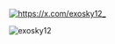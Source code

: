 <p align="left"> <a href="https://twitter.com/https://x.com/exosky12_" target="blank"><img src="https://img.shields.io/twitter/follow/https://x.com/exosky12_?logo=twitter&style=for-the-badge" alt="https://x.com/exosky12_" /></a> </p>

<p><img align="center" src="https://github-readme-stats.vercel.app/api/top-langs?username=exosky12&show_icons=true&theme=tokyonight&locale=en&layout=compact" alt="exosky12" /></p>
